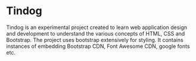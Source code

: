 # Tindog
Tindog is an experimental project created to learn web application design and development to understand the various concepts of HTML, CSS and Bootstrap. The project uses bootstrap extensively for styling. It contains instances of embedding Bootstrap CDN, Font Awesome CDN, google fonts etc. 
